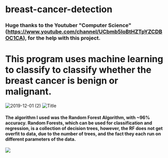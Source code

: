 # breast-cancer-detection

### Huge thanks to the Youtuber "Computer Science" (https://www.youtube.com/channel/UCbmb5IoBtHZTpYZCDBOC1CA), for the help with this project. 
# This program uses machine learning to classify to classify whether the breast cancer is benign or malignant.

![2019-12-01 (2)](https://user-images.githubusercontent.com/53153598/69921353-89cedd00-1456-11ea-9eeb-9ba39d6f5154.png)
![](relative/path/to/img.jpg?raw=true "Title")

#### The algorithm I used was the Random Forest Algorithm, with ~96% accuracy. Random Forests, which can be used for classification and regression, is a collection of decision trees, however, the RF does not get overfit to data, due to the number of trees, and the fact they each run on different parameters of the data.

![](https://www.kdnuggets.com/wp-content/uploads/rand-forest-2.jpg)

